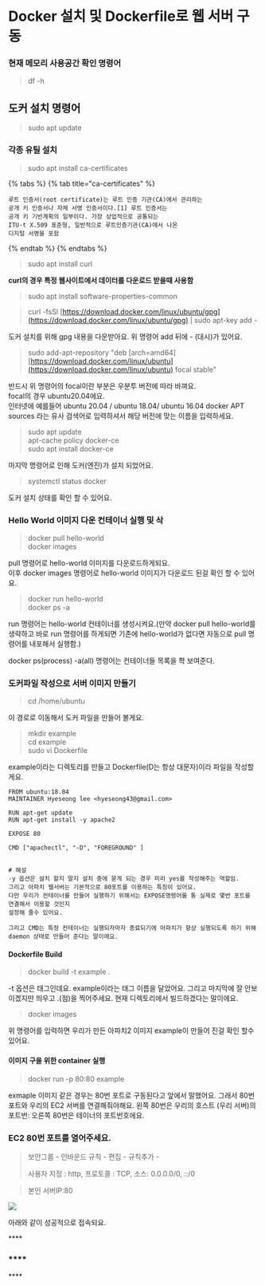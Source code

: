 # Docker 설치 및 Dockerfile로 웹 서버 구동

### 현재 메모리 사용공간 확인 명령어

> df -h

## 도커 설치 명령어 

> sudo apt update

### 각종 유틸 설치 

> sudo apt install ca-certificates

{% tabs %}
{% tab title="ca-certificates" %}
```text
루트 인증서(root certificate)는 루트 인증 기관(CA)에서 관리하는
공개 키 인증서나 자체 서명 인증서이다.[1] 루트 인증서는 
공개 키 기반계획의 일부이다. 가장 상업적으로 공통되는 
ITU-t X.509 표준형, 일반적으로 루트인증기관(CA)에서 나온 
디지털 서명을 포함
```
{% endtab %}
{% endtabs %}

> sudo apt install curl

**curl의 경우 특정 웹사이트에서 데이터를 다운로드 받을때 사용함**

> sudo apt install software-properties-common

  


> curl -fsSl [https://download.docker.com/linux/ubuntu/gpg](https://download.docker.com/linux/ubuntu/gpg) \| sudo apt-key add -

도커 설치를 위해 gpg 내용을 다운받아요. 위 명령어 add 뒤에 - \(대시\)가 있어요.



> sudo add-apt-repository "deb \[arch=amd64\] [https://download.docker.com/linux/ubuntu](https://download.docker.com/linux/ubuntu) focal stable"

반드시 위 명령어의 focal이란 부분은 우분투 버전에 따라 바껴요.   
focal의 경우 ubuntu20.04에요.  
인터넷에 예를들어 ubuntu 20.04 / ubuntu 18.04/ ubuntu 16.04 docker APT sources 라는 유사 검색어로 입력하셔서 해당 버전에 맞는 이름을 입력하세요. 



> sudo apt update   
> apt-cache policy docker-ce  
> sudo apt install docker-ce

마지막 명령어로 인해 도커\(엔진\)가 설치 되었어요. 

> systemctl status docker

도커 설치 상태를 확인 할 수 있어요. 



### Hello World 이미지 다운 컨테이너 실행 및 삭

> docker pull hello-world  
> docker images

pull 명령어로 hello-world 이미지를 다운로드하게되요.   
이후 docker images 명령어로 hello-world 이미지가 다운로드 된걸 확인 할 수 있어요.

> docker run hello-world  
> docker ps -a

run 명령어는 hello-world 컨테이너를 생성시켜요.\(만약 docker pull hello-world를 생략하고 바로 run 명령어를 하게되면 기존에 hello-world가 없다면 자동으로 pull 명령어를 내포해서 실행함.\)

docker ps\(process\) -a\(all\) 명령어는 컨테이너들 목록을 쫙 보여준다.

### 도커파일 작성으로 서버 이미지 만들기

> cd /home/ubuntu

이 경로로 이동해서 도커 파일을 만들어 볼게요. 

> mkdir example   
> cd example   
> sudo vi Dockerfile

example이라는 디렉토리를 만들고 Dockerfile\(D는 항상 대문자\)이라 파일을 작성할게요.

```text
FROM ubuntu:18.04
MAINTAINER Hyeseong lee <hyeseong43@gmail.com>

RUN apt-get update
RUN apt-get install -y apache2 

EXPOSE 80 

CMD ["apachectl", "-D", "FOREGROUND" ]


```

```text
# 해설 
-y 옵션은 설치 할지 말지 설치 중에 묻게 되는 경우 미리 yes를 작성해주는 역할임. 
그리고 아파치 웹서버는 기본적으로 80포트를 이용하는 특징이 있어요. 
다만 우리가 컨테이너를 만들어 실행하기 위해서는 EXPOSE명령어를 통 실제로 몇번 포트를 연결해서 이용할 것인지
설정해 줄수 있어요. 

그리고 CMD는 특정 컨테이너는 실행되자마자 종료되기에 아파치가 항상 실행되도록 하기 위해
daemon 상태로 만들어 준다는 말이에요.
```

#### Dockerfile Build

> docker build -t example .

-t 옵션은 태그인데요. example이라는 태그 이름을 달았어요. 그리고 마지막에 잘 안보이겠지만 띄우고 .\(점\)을 찍어주세요. 현재 디렉토리에서 빌드하겠다는 말이에요. 

> docker images

위 명령어를 입력하면 우리가 만든 아파치2 이미지 example이 만들어 진걸 확인 할수 있어요.

#### 이미지 구을 위한 container 실행 

> docker run -p 80:80 example

exmaple 이미지 같은 경우는 80번 포트로 구동된다고 앞에서 말했어요. 그래서 80번 포트와 우리의 EC2 서버를 연결해줘야해요. 왼쪽 80번은 우리의 호스트 \(우리 서버\)의 포트번: 오른쪽 80번은 테이너의 포트번호에요. 

### EC2 80번 포트를 열어주세요. 

> 보안그룹 - 인바운드 규칙 - 편집 - 규칙추가 - 
>
> 사용자 지정 : http, 프로토콜 : TCP,  소스: 0.0.0.0/0, ::/0

> 본인 서버IP:80

![](../../.gitbook/assets/image%20%2883%29.png)

 아래와 같이 성공적으로 접속되요.



  




\*\*\*\*

### \*\*\*\*

\*\*\*\*



